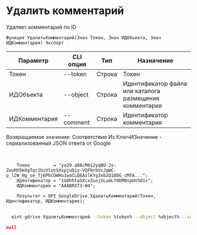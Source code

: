 ﻿---
sidebar_position: 4
---

# Удалить комментарий
 Удаляет комментарий по ID



`Функция УдалитьКомментарий(Знач Токен, Знач ИДОбъекта, Знач ИДКомментария) Экспорт`

  | Параметр | CLI опция | Тип | Назначение |
  |-|-|-|-|
  | Токен | --token | Строка | Токен |
  | ИДОбъекта | --object | Строка | Идентификатор файла или каталога размещения комментария |
  | ИДКомментария | --comment | Строка | Идентификатор комментария |

  
  Возвращаемое значение:   Соответствие Из КлючИЗначение - сериализованный JSON ответа от Google

<br/>




```bsl title="Пример кода"
    Токен         = "ya29.a0AcM612yqBU-Js-ZwvMX9kOgTqr1bzVlotSXxpjuDiy-VQFNrbVcJqWC-p_l2W_Ng_se_7j6PbCOWHu1waCLQEAilKYg3xb2Q18DG_cMfA...";
    Идентификатор = "1U8hhtaSXcxZuojGLumLYODMBspUV501s";
    ИДКомментария = "AAABRXT3-W4";

    Результат = OPI_GoogleDrive.УдалитьКомментарий(Токен, Идентификатор, ИДКомментария);
```



```sh title="Пример команды CLI"
    
  oint gdrive УдалитьКомментарий --token %token% --object %object% --comment %comment%

```

```json title="Результат"
null
```

